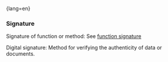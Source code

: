 {lang=en}
### Signature

Signature of function or method: See [function signature](#term-function-signature)

Digital signature: Method for verifying the authenticity of data or documents.

